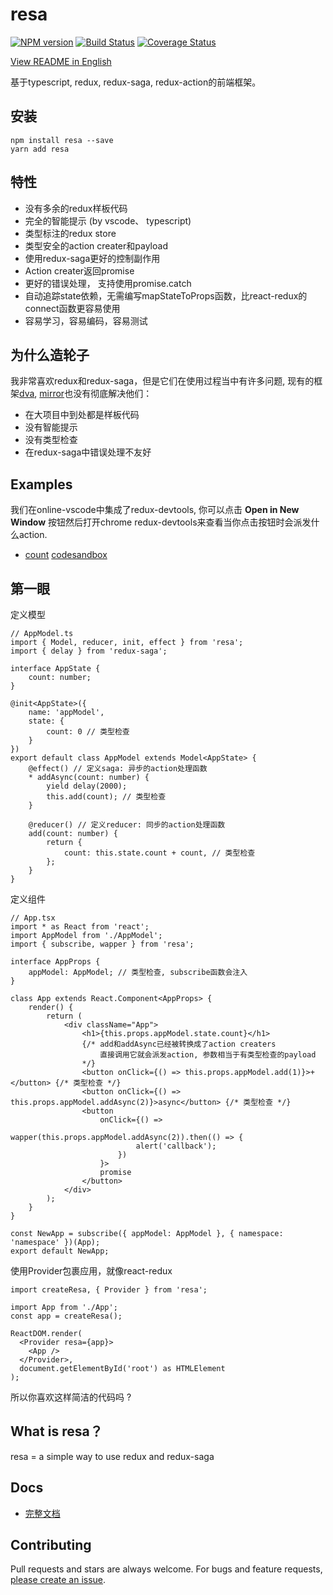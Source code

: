 # resa

[![NPM version](https://img.shields.io/npm/v/resa.svg?style=flat)](https://www.npmjs.com/package/resa)
[![Build Status](https://img.shields.io/travis/wangtao0101/resa.svg?style=flat)](https://travis-ci.org/wangtao0101/resa)
[![Coverage Status](https://coveralls.io/repos/github/wangtao0101/resa/badge.svg?branch=master)](https://coveralls.io/github/wangtao0101/resa?branch=master)

[View README in English](https://github.com/wangtao0101/resa/blob/master/README.md)

基于typescript, redux, redux-saga, redux-action的前端框架。

## 安装
```
npm install resa --save
yarn add resa
```

## 特性
* 没有多余的redux样板代码
* 完全的智能提示 (by vscode、 typescript)
* 类型标注的redux store
* 类型安全的action creater和payload
* 使用redux-saga更好的控制副作用
* Action creater返回promise
* 更好的错误处理， 支持使用promise.catch
* 自动追踪state依赖，无需编写mapStateToProps函数，比react-redux的connect函数更容易使用
* 容易学习，容易编码，容易测试

## 为什么造轮子
我非常喜欢redux和redux-saga，但是它们在使用过程当中有许多问题, 现有的框架[dva](https://github.com/dvajs/dva),
 [mirror](https://github.com/mirrorjs/mirror)也没有彻底解决他们：
* 在大项目中到处都是样板代码
* 没有智能提示
* 没有类型检查
* 在redux-saga中错误处理不友好

## Examples
我们在online-vscode中集成了redux-devtools, 你可以点击 **Open in New Window** 按钮然后打开chrome redux-devtools来查看当你点击按钮时会派发什么action.

* [count](https://github.com/wangtao0101/resa/tree/master/examples/count) [codesandbox](https://codesandbox.io/s/6vyx2nvn6w)

## 第一眼
定义模型
```
// AppModel.ts
import { Model, reducer, init, effect } from 'resa';
import { delay } from 'redux-saga';

interface AppState {
    count: number;
}

@init<AppState>({
    name: 'appModel',
    state: {
        count: 0 // 类型检查
    }
})
export default class AppModel extends Model<AppState> {
    @effect() // 定义saga: 异步的action处理函数
    * addAsync(count: number) {
        yield delay(2000);
        this.add(count); // 类型检查
    }

    @reducer() // 定义reducer: 同步的action处理函数
    add(count: number) {
        return {
            count: this.state.count + count, // 类型检查
        };
    }
}
```
定义组件
```
// App.tsx
import * as React from 'react';
import AppModel from './AppModel';
import { subscribe, wapper } from 'resa';

interface AppProps {
    appModel: AppModel; // 类型检查, subscribe函数会注入
}

class App extends React.Component<AppProps> {
    render() {
        return (
            <div className="App">
                <h1>{this.props.appModel.state.count}</h1>
                {/* add和addAsync已经被转换成了action creaters
                    直接调用它就会派发action, 参数相当于有类型检查的payload
                */}
                <button onClick={() => this.props.appModel.add(1)}>+</button> {/* 类型检查 */}
                <button onClick={() => this.props.appModel.addAsync(2)}>async</button> {/* 类型检查 */}
                <button
                    onClick={() =>
                        wapper(this.props.appModel.addAsync(2)).then(() => {
                            alert('callback');
                        })
                    }>
                    promise
                </button>
            </div>
        );
    }
}

const NewApp = subscribe({ appModel: AppModel }, { namespace: 'namespace' })(App);
export default NewApp;
```
使用Provider包裹应用，就像react-redux
```
import createResa, { Provider } from 'resa';

import App from './App';
const app = createResa();

ReactDOM.render(
  <Provider resa={app}>
    <App />
  </Provider>,
  document.getElementById('root') as HTMLElement
);
```
所以你喜欢这样简洁的代码吗 ?

## What is resa？
resa = a simple way to use redux and redux-saga

## Docs
* [完整文档](https://wangtao0101.github.io/resa)

## Contributing
Pull requests and stars are always welcome. For bugs and feature requests, [please create an issue](https://github.com/wangtao0101/resa/issues).
